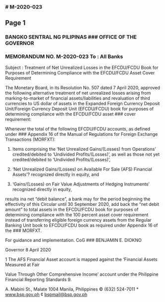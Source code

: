 ### # M-2020-023

## Page 1

### BANGKO SENTRAL NG PILIPINAS ### OFFICE OF THE GOVERNOR

### MEMORANDUM NO. M-2020-023 To : All Banks

Subject : Treatment of Net Unrealized Losses in the EFCDU/FCDU Book for Purposes of Determining Compliance with the EFCDU/FCDU Asset Cover Requirement

The Monetary Board, in its Resolution No. 507 dated 7 April 2020, approved the following alternative treatment of net unrealized losses arising from marking-to-market of financial assets/liabilities and revaluation of third currencies to US dollar of assets in the Expanded Foreign Currency Deposit Unit/Foreign Currency Deposit Unit (EFCDU/FCDU) book for purposes of determining compliance with the EFCDU/FCDU asset ### cover requirement:

Whenever the total of the following EFCDU/FCDU accounts, as defined under ### Appendix 16 of the Manual of Regulations for Foreign Exchange Transactions (MORFXT):

1. Items comprising the ‘Net Unrealized Gains/(Losses) from Operations’ credited/debited to ‘Undivided Profits/(Losses)’, as well as those not yet credited/debited to ‘Undivided Profits/(Losses)’,

2. ‘Net Unrealized Gains/(Losses) on Available For Sale (AFS) Financial Assets’? recognized directly in equity, and

3. ‘Gains/(Losses) on Fair Value Adjustments of Hedging Instruments’ recognized directly in equity,

results ina net “debit balance”, a bank may for the period beginning the effectivity of this Circular until 30 September 2020, add back the “net debit amount” to total assets in the EFCDU/FCDU book for purposes of determining compliance with the 100 percent asset cover requirement instead of transferring eligible foreign currency assets from the Regular Banking Unit book to EFCDU/FCDU book as required under Appendix 16 of the ### MORFXT.

For guidance and implementation. CoG ### BENJAMIN E. DIOKNO

Governor 8 April 2020

1 The AFS Financial Asset account is mapped against the ‘Financial Assets Measured at Fair

Value Through Other Comprehensive Income’ account under the Philippine Financial Reporting Standards 9.

A. Mabini St., Malate 1004 Manila, Philippines © (632) 524-7011 * www.bsp.gov.ph ¢ bspmail@bsp.gov.ph 